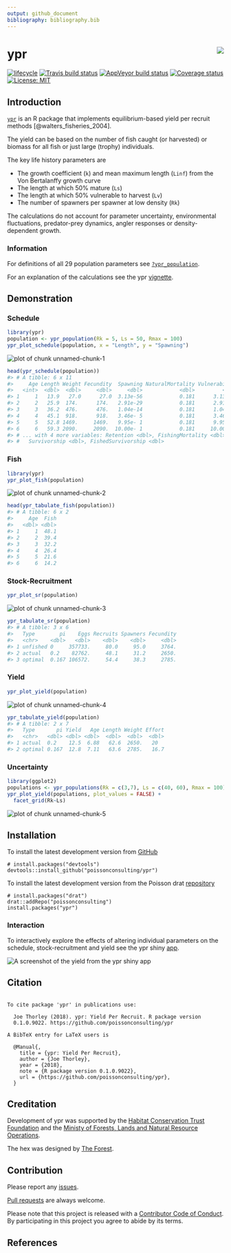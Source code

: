 ```yaml
---
output: github_document
bibliography: bibliography.bib
---
```


<!-- README.md is generated from README.Rmd. Please edit that file -->



# ypr <img src="man/figures/logo.png" align="right" />

[![lifecycle](https://img.shields.io/badge/lifecycle-maturing-blue.svg)](https://www.tidyverse.org/lifecycle/#maturing)
[![Travis build status](https://travis-ci.org/poissonconsulting/ypr.svg?branch=master)](https://travis-ci.org/poissonconsulting/ypr)
[![AppVeyor build status](https://ci.appveyor.com/api/projects/status/github/poissonconsulting/ypr?branch=master&svg=true)](https://ci.appveyor.com/project/poissonconsulting/ypr)
[![Coverage status](https://codecov.io/gh/poissonconsulting/ypr/branch/master/graph/badge.svg)](https://codecov.io/github/poissonconsulting/ypr?branch=master)
[![License: MIT](https://img.shields.io/badge/License-MIT-green.svg)](https://opensource.org/licenses/MIT)

## Introduction

[`ypr`](https://github.com/poissonconsulting/ypr) is an R package that implements equilibrium-based yield per recruit methods [@walters_fisheries_2004].

The yield can be based on the number of fish caught (or harvested) or biomass for all fish or just large (trophy) individuals.

The key life history parameters are

- The growth coefficient (`k`) and mean maximum length (`Linf`) from the Von Bertalanffy growth curve
- The length at which 50% mature (`Ls`)
- The length at which 50% vulnerable to harvest (`Lv`)
- The number of spawners per spawner at low density (`Rk`)

The calculations do not account for parameter uncertainty, environmental fluctuations, predator-prey dynamics, angler responses or density-dependent growth.

### Information

For definitions of all 29 population parameters see [`?ypr_population`](https://poissonconsulting.github.io/ypr/reference/ypr_population.html).

For an explanation of the calculations see the ypr [vignette](https://poissonconsulting.github.io/ypr/articles/ypr.html).

## Demonstration

### Schedule


```r
library(ypr)
population <- ypr_population(Rk = 5, Ls = 50, Rmax = 100)
ypr_plot_schedule(population, x = "Length", y = "Spawning")
```

![plot of chunk unnamed-chunk-1](man/figures/README-unnamed-chunk-1-1.png)

```r
head(ypr_schedule(population))
#> # A tibble: 6 x 11
#>     Age Length Weight Fecundity  Spawning NaturalMortality Vulnerability
#>   <int>  <dbl>  <dbl>     <dbl>     <dbl>            <dbl>         <dbl>
#> 1     1   13.9   27.0      27.0  3.13e-56            0.181      3.13e-56
#> 2     2   25.9  174.      174.   2.91e-29            0.181      2.91e-29
#> 3     3   36.2  476.      476.   1.04e-14            0.181      1.04e-14
#> 4     4   45.1  918.      918.   3.46e- 5            0.181      3.46e- 5
#> 5     5   52.8 1469.     1469.   9.95e- 1            0.181      9.95e- 1
#> 6     6   59.3 2090.     2090.  10.00e- 1            0.181     10.00e- 1
#> # ... with 4 more variables: Retention <dbl>, FishingMortality <dbl>,
#> #   Survivorship <dbl>, FishedSurvivorship <dbl>
```

### Fish


```r
library(ypr)
ypr_plot_fish(population)
```

![plot of chunk unnamed-chunk-2](man/figures/README-unnamed-chunk-2-1.png)

```r
head(ypr_tabulate_fish(population))
#> # A tibble: 6 x 2
#>     Age  Fish
#>   <dbl> <dbl>
#> 1     1  48.1
#> 2     2  39.4
#> 3     3  32.2
#> 4     4  26.4
#> 5     5  21.6
#> 6     6  14.2
```

### Stock-Recruitment


```r
ypr_plot_sr(population)
```

![plot of chunk unnamed-chunk-3](man/figures/README-unnamed-chunk-3-1.png)

```r
ypr_tabulate_sr(population)
#> # A tibble: 3 x 6
#>   Type        pi    Eggs Recruits Spawners Fecundity
#>   <chr>    <dbl>   <dbl>    <dbl>    <dbl>     <dbl>
#> 1 unfished 0     357733.     80.0     95.0     3764.
#> 2 actual   0.2    82762.     48.1     31.2     2650.
#> 3 optimal  0.167 106572.     54.4     38.3     2785.
```

### Yield


```r
ypr_plot_yield(population)
```

![plot of chunk unnamed-chunk-4](man/figures/README-unnamed-chunk-4-1.png)

```r
ypr_tabulate_yield(population)
#> # A tibble: 2 x 7
#>   Type       pi Yield   Age Length Weight Effort
#>   <chr>   <dbl> <dbl> <dbl>  <dbl>  <dbl>  <dbl>
#> 1 actual  0.2    12.5  6.88   62.6  2650.   20  
#> 2 optimal 0.167  12.8  7.11   63.6  2785.   16.7
```

### Uncertainty


```r
library(ggplot2)
populations <- ypr_populations(Rk = c(3,7), Ls = c(40, 60), Rmax = 100)
ypr_plot_yield(populations, plot_values = FALSE) +
  facet_grid(Rk~Ls)
```

![plot of chunk unnamed-chunk-5](man/figures/README-unnamed-chunk-5-1.png)

## Installation

To install the latest development version from [GitHub](https://github.com/poissonconsulting/ypr)
```
# install.packages("devtools")
devtools::install_github("poissonconsulting/ypr")
```

To install the latest development version from the Poisson drat [repository](https://github.com/poissonconsulting/drat)
```
# install.packages("drat")
drat::addRepo("poissonconsulting")
install.packages("ypr")
```

### Interaction

To interactively explore the effects of altering individual parameters on the schedule, stock-recruitment and yield see the ypr shiny [app](https://poissonconsulting.shinyapps.io/ypr-shiny/).

![A screenshot of the yield from the ypr shiny app](man/figures/yield.png)

## Citation


```

To cite package 'ypr' in publications use:

  Joe Thorley (2018). ypr: Yield Per Recruit. R package version
  0.1.0.9022. https://github.com/poissonconsulting/ypr

A BibTeX entry for LaTeX users is

  @Manual{,
    title = {ypr: Yield Per Recruit},
    author = {Joe Thorley},
    year = {2018},
    note = {R package version 0.1.0.9022},
    url = {https://github.com/poissonconsulting/ypr},
  }
```

## Creditation

Development of ypr was supported by the [Habitat Conservation Trust Foundation](https://www.poissonconsulting.ca/orgs/hctf.html)
and the [Ministy of Forests, Lands and Natural Resource Operations](https://www.poissonconsulting.ca/orgs/mflnro.html).

The hex was designed by [The Forest](http://www.theforest.ca).

## Contribution

Please report any [issues](https://github.com/poissonconsulting/ypr/issues).

[Pull requests](https://github.com/poissonconsulting/ypr/pulls) are always welcome.

Please note that this project is released with a [Contributor Code of Conduct](CONDUCT.md). 
By participating in this project you agree to abide by its terms.

## References 

